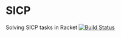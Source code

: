# SICP
Solving SICP tasks in Racket
[![Build Status](https://travis-ci.org/sashashakun/SICP.svg?branch=master)](https://travis-ci.org/sashashakun/SICP)
